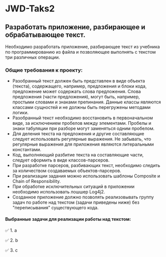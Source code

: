 # JWD-Taks2
## Разработать приложение, разбирающее и обрабатывающее текст.
  Необходимо разработать приложение, разбирающее текст из учебника по программированию из файла и позволяющее выполнять с текстом три различных операции.
### Общие требования к проекту:
 - Разобранный текст должен быть представлен в виде объекта (текста), содержащего, например, предложения и блоки кода, предложение может содержать слова предложения. Слова предложения (части предложения), могут быть, например, простыми словами и знаками препинания. Данные классы являются классами сущностей и не должны быть перегружены методами логики.
 - Разобранный текст необходимо восстановить в первоначальном виде, за исключением пробелов между элементами. Пробелы и знаки табуляции при разборе могут заменяться одним пробелом.
 - Для деления текста на предложения и другие составляющие следует использовать регулярные выражения. Не забывать, что регулярные выражения для приложения являются литеральными константами.
 - Код, выполняющий разбитие текста на составляющие части, следует оформить в виде классов-парсеров.
 - При разработке парсеров, разбивающих текст, необходимо следить за количеством создаваемых объектов-парсеров.
 - При реализации задания можно использовать шаблоны Composite и Chain of Responsibility.
 - При обработке исключительных ситуаций в приложении необходимо использовать лошшер Log4j2.
 - Созданное приложение должно позволять реализовывать группу задач по работе над текстом (задачи приведены ниже) без "переписывания" существующего кода.
#### Выбранные задачи для реализации работы над текстом:
  :white_check_mark: 1. a
  
  :white_check_mark: 2. b
  
  :white_check_mark: 3. c
  
